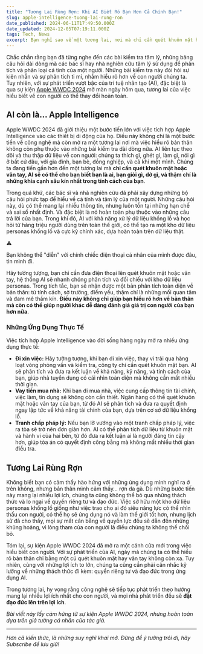 ```yaml
---
title: "Tương Lai Rùng Rợn: Khi AI Biết Rõ Bạn Hơn Cả Chính Bạn!"
slug: apple-intelligence-tuong-lai-rung-ron
date_published: 2024-06-11T17:49:50.000Z
date_updated: 2024-12-05T07:19:11.000Z
tags: Tech, News
excerpt: Bạn nghĩ sao về một tương lai, nơi mà chỉ cần quét khuôn mặt hoặc vân tay, AI sẽ có thể cho bạn biết bạn là ai, bạn giỏi gì, dở gì, và thậm chí là những khía cạnh sâu kín nhất trong tính cách của bạn.
---
```


Chắc chắn rằng bạn đã từng nghe đến các bài kiểm tra tâm lý, những bảng câu hỏi dài dòng mà các bác sĩ hay nhà nghiên cứu tâm lý sử dụng để phân tích và phân loại cá tính của một người. Những bài kiểm tra này đòi hỏi sự kiên nhẫn và sự phân tích tỉ mỉ, nhằm hiểu rõ hơn về con người chúng ta. Tuy nhiên, với sự phát triển vượt bậc của trí tuệ nhân tạo (AI), đặc biệt là qua sự kiện [Apple WWDC 2024](https://www.macrumors.com/roundup/wwdc/) mở màn ngày hôm qua, tương lai của việc hiểu biết về con người có thể thay đổi hoàn toàn.

## AI còn là... Apple Intelligence

Apple WWDC 2024 đã giới thiệu một bước tiến lớn với việc tích hợp Apple Intelligence vào các thiết bị di động của họ. Điều này không chỉ là một bước tiến về công nghệ mà còn mở ra một tương lai nơi mà việc hiểu rõ bản thân không còn phụ thuộc vào những bài kiểm tra dài dòng nữa. AI liên tục theo dõi và thu thập dữ liệu về con người: chúng ta thích gì, ghét gì, làm gì, nói gì ở bất cứ đâu, với gia đình, bạn bè, đồng nghiệp, và cả khi một mình. Chúng ta đang tiến gần hơn đến một tương lai mà **chỉ cần quét khuôn mặt hoặc vân tay, AI sẽ có thể cho bạn biết bạn là ai, bạn giỏi gì, dở gì, và thậm chí là những khía cạnh sâu kín nhất trong tính cách của bạn**.

Trong quá khứ, các bác sĩ và nhà nghiên cứu đã phải xây dựng những bộ câu hỏi phức tạp để hiểu về cá tính và tâm lý của một người. Những câu hỏi này, dù có thể mang lại nhiều thông tin, nhưng luôn tồn tại những hạn chế và sai số nhất định. Và đặc biệt là nó hoàn toàn phụ thuộc vào những câu trả lời của bạn. Trong khi đó, AI với khả năng xử lý dữ liệu khổng lồ và học hỏi từ hàng triệu người dùng trên toàn thế giới, có thể tạo ra một kho dữ liệu personas khổng lồ và cực kỳ chính xác, dựa hoàn toàn trên dữ liệu thật.

⚠️

Bạn không thể "diễn" với chính chiếc điện thoại cá nhân của mình được đâu, tin mình đi.

Hãy tưởng tượng, bạn chỉ cần đưa điện thoại lên quét khuôn mặt hoặc vân tay, hệ thống AI sẽ nhanh chóng phân tích và đối chiếu với kho dữ liệu personas. Trong tích tắc, bạn sẽ nhận được một bản phân tích toàn diện về bản thân: từ tính cách, sở trường, điểm yếu, thậm chí là những mối quan tâm và đam mê thầm kín. **Điều này không chỉ giúp bạn hiểu rõ hơn về bản thân mà còn có thể giúp người khác dễ dàng đánh giá giá trị con người của bạn hơn nữa**.

### Những Ứng Dụng Thực Tế

Việc tích hợp Apple Intelligence vào đời sống hàng ngày mở ra nhiều ứng dụng thực tế:

- **Đi xin việc:** Hãy tưởng tượng, khi bạn đi xin việc, thay vì trải qua hàng loạt vòng phỏng vấn và kiểm tra, công ty chỉ cần quét khuôn mặt bạn. AI sẽ phân tích và đưa ra kết luận về khả năng, kỹ năng, và tính cách của bạn, giúp nhà tuyển dụng có cái nhìn toàn diện mà không cần mất nhiều thời gian.
- **Vay tiền mua nhà:** Khi bạn đi mua nhà, việc cung cấp thông tin tài chính, việc làm, tín dụng sẽ không còn cần thiết. Ngân hàng có thể quét khuôn mặt hoặc vân tay của bạn, từ đó AI sẽ phân tích và đưa ra quyết định ngay lập tức về khả năng tài chính của bạn, dựa trên cơ sở dữ liệu khổng lồ.
- **Tranh chấp pháp lý:** Nếu bạn lỡ vướng vào một tranh chấp pháp lý, việc ra tòa sẽ trở nên đơn giản hơn. AI có thể phân tích dữ liệu từ khuôn mặt và hành vi của hai bên, từ đó đưa ra kết luận ai là người đáng tin cậy hơn, giúp tòa án có quyết định công bằng mà không mất nhiều thời gian điều tra.

## Tương Lai Rùng Rợn

Không biết bạn có cảm thấy hào hứng với những ứng dụng mình nghĩ ra ở trên không, nhưng bản thân mình cảm thấy… rợn da gà. Dù những bước tiến này mang lại nhiều lợi ích, chúng ta cũng không thể bỏ qua những thách thức và lo ngại về quyền riêng tư và đạo đức. Việc sở hữu một kho dữ liệu personas khổng lồ giống như việc trao cho ai đó siêu năng lực có thể nhìn thấu con người, có thể họ sẽ ứng dụng nó và làm thế giới tốt hơn, nhưng lịch sử đã cho thấy, mọi sự mất cân bằng về quyền lực đều sẽ dẫn đến những khủng hoảng, vì lòng tham của con người là điều chúng ta không thể chối bỏ.

Tóm lại, sự kiện Apple WWDC 2024 đã mở ra một cánh cửa mới trong việc hiểu biết con người. Với sự phát triển của AI, ngày mà chúng ta có thể hiểu rõ bản thân chỉ bằng một cú quét khuôn mặt hay vân tay không còn xa. Tuy nhiên, cùng với những lợi ích to lớn, chúng ta cũng cần phải cân nhắc kỹ lưỡng về những thách thức đi kèm: quyền riêng tư và đạo đức trong ứng dụng AI.

Trong tương lai, hy vọng rằng công nghệ sẽ tiếp tục phát triển theo hướng mang lại nhiều lợi ích nhất cho con người, và mọi nhà phát triển đều sẽ **đặt đạo đức lên trên lợi ích**.

*Bài viết này lấy cảm hứng từ sự kiện Apple WWDC 2024, nhưng hoàn toàn dựa trên giả tưởng cá nhân của tác giả.*

---

*Hơn cả kiến thức, là những suy nghĩ khai mở. Đừng để ý tưởng trôi đi, hãy Subscribe để lưu giữ!*
